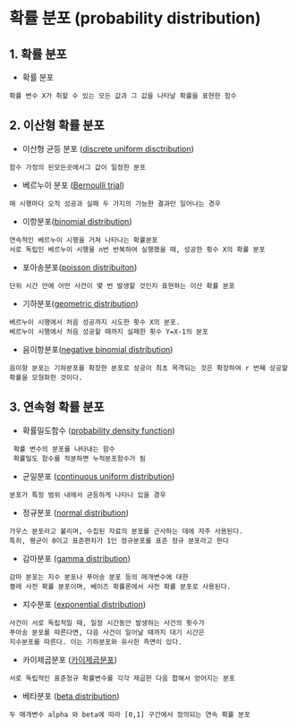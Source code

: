 확률 분포 (probability distribution)
===

## 1. 확률 분포

- 확률 분포
```
확률 변수 X가 취할 수 있는 모든 값과 그 값을 나타날 확률을 표현한 함수
```

## 2. 이산형 확률 분포
- 이산형 균등 분포 ([discrete uniform disctribution](https://ko.wikipedia.org/wiki/%EC%9D%B4%EC%82%B0%EA%B7%A0%EB%93%B1%EB%B6%84%ED%8F%AC))
```
함수 가정의 된모든곳에서그 값이 일정한 분포
```
- 베르누이 분포 ([Bernoulli trial](https://ko.wikipedia.org/wiki/%EB%B2%A0%EB%A5%B4%EB%88%84%EC%9D%B4_%EB%B6%84%ED%8F%AC))
```
매 시행마다 오직 성공과 실패 두 가지의 가능한 결과만 일어나는 경우
```
- 이항분포([binomial distribution](https://ko.wikipedia.org/wiki/%EC%9D%B4%ED%95%AD_%EB%B6%84%ED%8F%AC))
```
연속적인 베르누이 시행을 거쳐 나타나는 확률분포
서로 독립인 베르누이 시행을 n번 반복하여 실행했을 때, 성공한 횟수 X의 확률 분포
```
- 포아송분포([poisson distribuiton](https://ko.wikipedia.org/wiki/%ED%91%B8%EC%95%84%EC%86%A1_%EB%B6%84%ED%8F%AC))
```
단위 시간 안에 어떤 사건이 몇 번 발생할 것인지 표현하는 이산 확률 분포
```

- 기하분포([geometric distribution](https://ko.wikipedia.org/wiki/%EA%B8%B0%ED%95%98_%EB%B6%84%ED%8F%AC))
```
베르누이 시행에서 처음 성공까지 시도한 횟수 X의 분포. 
베르누이 시행에서 처음 성공할 때까지 실패한 횟수 Y=X-1의 분포
```

- 음이항분포([negative binomial distribution](http://aispiration.com/r-algorithm/r-selling-candy-problem.html))
```
음이항 분포는 기하분포를 확장한 분포로 성공이 최초 목격되는 것은 확장하여 r 번째 성공할 확률을 모형화한 것이다.
```


## 3. 연속형 확률 분포
- 확률밀도함수 ([probability density function]())
```
 확률 변수의 분포를 나타내는 함수
 확률밀도 함수를 적분하면 누적분포함수가 됨
```
- 균일분포 ([continuous uniform distribution](https://ko.wikipedia.org/wiki/%EC%97%B0%EC%86%8D%EA%B7%A0%EB%93%B1%EB%B6%84%ED%8F%AC))
```
분포가 특정 범위 내에서 균등하게 나타나 있을 경우
```
- 정규분포 ([normal distribution](https://ko.wikipedia.org/wiki/%EC%A0%95%EA%B7%9C_%EB%B6%84%ED%8F%AC))
```
가우스 분포라고 불리며, 수집된 자료의 분포를 근사하는 데에 자주 사용된다.
특히, 평균이 0이고 표준편차가 1인 정규분포를 표준 정규 분포라고 한다
```

- 감마분포 ([gamma distribution](https://ko.wikipedia.org/wiki/%EA%B0%90%EB%A7%88_%EB%B6%84%ED%8F%AC))
```
감마 분포는 지수 분포나 푸아송 분포 등의 매개변수에 대한
켤레 사전 확률 분포이며, 베이즈 확률론에서 사전 확률 분포로 사용된다.
```
- 지수분포 ([exponential distribution](https://ko.wikipedia.org/wiki/%EC%A7%80%EC%88%98_%EB%B6%84%ED%8F%AC))
```
사건이 서로 독립적일 때, 일정 시간동안 발생하는 사건의 횟수가
푸아송 분포를 따른다면, 다음 사건이 일어날 때까지 대기 시간은
지수분포를 따른다. 이는 기하분포와 유사한 측면이 있다.
```
- 카이제곱분포 ([카이제곱분포](https://ko.wikipedia.org/wiki/%EC%B9%B4%EC%9D%B4%EC%A0%9C%EA%B3%B1_%EB%B6%84%ED%8F%AC))
```
서로 독립적인 표준정규 확률변수를 각각 제곱한 다음 합해서 얻어지는 분포
```
- 베타분포 ([beta distribution](https://ko.wikipedia.org/wiki/%EB%B2%A0%ED%83%80_%EB%B6%84%ED%8F%AC))
```
두 매개변수 alpha 와 beta에 따라 [0,1] 구간에서 정의되는 연속 확률 분포
```
